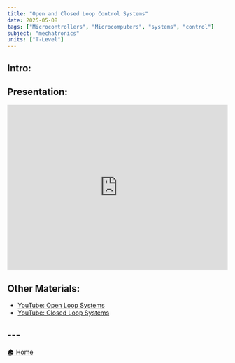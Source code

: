 ```yaml
---
title: "Open and Closed Loop Control Systems"
date: 2025-05-08
tags: ["Microcontrollers", "Microcomputers", "systems", "control"]
subject: "mechatronics"
units: ["T-Level"]
---
```


## Intro:

## Presentation:

<div style="position: relative; width: 100%; height: 0; padding-top: 75%;">
    <iframe src="https://EngineeringShare.github.io/engineering-hub/presentations/Open-Closed Loop Systems.pdf" 
        style="position: absolute; top: 0; left: 0; width: 100%; height: 100%; border: none;">
    </iframe>
</div>

## Other Materials:
* [YouTube: Open Loop Systems](https://youtu.be/DE0hWLdkckg?si=nfoYuunOkl2AwdQV)
* [YouTube: Closed Loop Systems](https://youtu.be/O-OqgFE9SD4)

## ---

<a href="https://engineeringshare.github.io/engineering-hub">🏠 Home</a>
